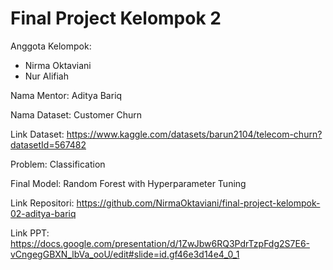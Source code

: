 # Final Project Kelompok 2
Anggota Kelompok:
- Nirma Oktaviani
- Nur Alifiah

Nama Mentor: Aditya Bariq

Nama Dataset: Customer Churn

Link Dataset: https://www.kaggle.com/datasets/barun2104/telecom-churn?datasetId=567482

Problem: Classification

Final Model: Random Forest with Hyperparameter Tuning

Link Repositori: https://github.com/NirmaOktaviani/final-project-kelompok-02-aditya-bariq

Link PPT: https://docs.google.com/presentation/d/1ZwJbw6RQ3PdrTzpFdg2S7E6-vCngegGBXN_lbVa_ooU/edit#slide=id.gf46e3d14e4_0_1
